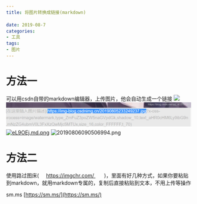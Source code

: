 ```yaml
---
title: 将图片转换成链接(markdown)

date: 2019-08-7
categories:
- 工具
tags:
- 图片
---
```



# 方法一 #
可以用csdn自带的markdown编辑器，上传图片，他会自动生成一个链接
![](https://img-blog.csdnimg.cn/20190806090506994.png)
![](assets/markdown-img-paste-20190810081337627.png)
[![eL9OEj.md.png](https://s2.ax1x.com/2019/08/10/eL9OEj.md.png)](https://imgchr.com/i/eL9OEj)
![20190806090506994.png](https://i.loli.net/2019/08/10/dAjyh4ZTV7a9MON.png)


# 方法二 #
使用路过图床(     https://imgchr.com/       )，里面有好几种方式，如果你要粘贴到markdown，就用markdown专属的，复制后直接粘贴到文本，不用上传等操作

sm.ms [https://sm.ms/](https://sm.ms/)
